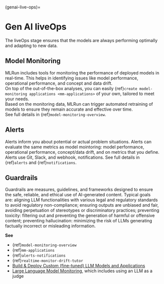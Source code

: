 (genai-live-ops)=
# Gen AI liveOps 	

The liveOps stage ensures that the models are always performing optimally and adapting to new data. 

## Model Monitoring

MLRun includes tools for monitoring the performance of deployed models in real-time. This helps in identifying issues like model performance, operational performance, and concept and data drift.</br>
On top of the out-of-the-box analyses, you can easily {ref}`create model-monitoring applications <mm-applications>` of your own, tailored to meet your needs.</br>
Based on the monitoring data, MLRun can trigger automated retraining of models to ensure they remain accurate and effective over time.</br>
See full details in {ref}`model-monitoring-overview`.

## Alerts

Alerts inform you about potential or actual problem situations. Alerts can evaluate the same metrics as model mointoring: model performance, operational performance, concept/data drift, and on metrics that you define. 
Alerts use Git, Slack, and webhook, notifications. See full details in {ref}`alerts` and {ref}`notifications`.

## Guardrails

Guardrails are measures, guidelines, and frameworks designed to ensure the safe, reliable, and ethical use of AI-generated content. Typical goals are: 
aligning LLM functionalities with various legal and regulatory standards to avoid regulatory non-compliance; ensuring outputs are unbiased and fair, avoiding perpetuation of stereotypes or discriminatory practices; 
preventing toxicity: filtering out and preventing the generation of harmful or offensive content; 
preventing hallucination: minimizing the risk of LLMs generating factually incorrect or misleading information.


**See**
- {ref}`model-monitoring-overview`
- {ref}`mm-applications`
- {ref}`alerts-notifications`
- {ref}`realtime-monitor-drift-tutor`
- [Build & Deploy Custom (fine-tuned) LLM Models and Applications](https://github.com/mlrun/demo-llm-tuning/tree/main)
- [Large Language Model Monitoring](https://github.com/mlrun/demo-monitoring-and-feedback-loop/blob/main/notebook.ipynb), which includes using an LLM as a judge